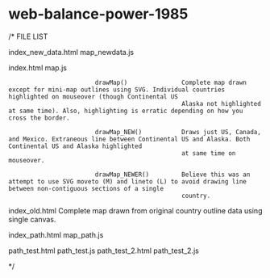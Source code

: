 # web-balance-power-1985

/* FILE LIST

index_new_data.html         map_newdata.js

index.html                  map.js                  
                                                    
                            drawMap()               Complete map drawn except for mini-map outlines using SVG. Individual countries highlighted on mouseover (though Continental US
                                                    Alaska not highlighted at same time). Also, highlighting is erratic depending on how you cross the border.

                            drawMap_NEW()           Draws just US, Canada, and Mexico. Extraneous line between Continental US and Alaska. Both Continental US and Alaska highlighted
                                                    at same time on mouseover.

                            drawMap_NEWER()         Believe this was an attempt to use SVG moveto (M) and lineto (L) to avoid drawing line between non-contiguous sections of a single
                                                    country.

index_old.html                                      Complete map drawn from original country outline data using single canvas.

index_path.html             map_path.js

path_test.html              path_test.js
path_test_2.html            path_test_2.js


*/